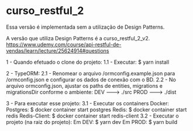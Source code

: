 # curso_restful_2

Essa versão é implementada sem a utilização de Design Patterns.

A versão que utiliza Design Patterns é a curso_restful_2_v2.
https://www.udemy.com/course/api-restful-de-vendas/learn/lecture/25624914#questions

1 - Quando efetuado o clone do projeto:
1.1 - Executar: $ yarn install

2 - TypeORM:
2.1 - Renomear o arquivo /ormconfig.example.json para /ormconfig.json e configurar os dados de conexão com o BD.
2.2 - No arquivo ormconfig.json, ajustar os paths de entities, migrations e migrationsDir conforme o ambiente:
  DEV  ---> ./src
  PROD ---> ./dist

3 - Para executar esse projeto:
3.1 - Executar os containers Docker:
  Postgres:     $ docker container start postgres
  Redis:        $ docker container start redis
  Redis-Client: $ docker container start redis-client
3.2 - Executar o projeto (na raiz do projeto):
  Em DEV:  $ yarn dev
  Em PROD: $ yarn build
